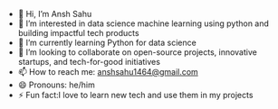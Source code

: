 - 👋 Hi, I’m Ansh Sahu
- 👀 I’m interested in data science machine learning using python and building impactful tech products
- 🌱 I’m currently learning Python for data science
- 💞️ I’m looking to collaborate on open-source projects, innovative startups, and tech-for-good initiatives
- 📫 How to reach me: anshsahu1464@gmail.com
- 😄 Pronouns: he/him
- ⚡ Fun fact:I love to learn new tech and use them in my projects

<!---
AnshSahu182/AnshSahu182 is a ✨ special ✨ repository because its `README.md` (this file) appears on your GitHub profile.
You can click the Preview link to take a look at your changes.
--->
